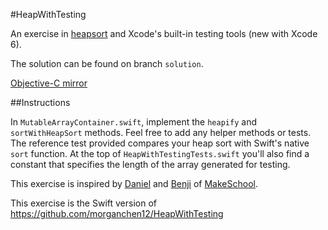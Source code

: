 #HeapWithTesting

An exercise in [heapsort](http://en.wikipedia.org/wiki/Heapsort) and Xcode's built-in testing tools (new with Xcode 6).

The solution can be found on branch `solution`.

[Objective-C mirror](https://github.com/morganchen12/HeapWithTesting)

##Instructions

In `MutableArrayContainer.swift`, implement the `heapify` and `sortWithHeapSort` methods. Feel free to add any helper methods or tests. The reference test provided compares your heap sort with Swift's native `sort` function. At the top of `HeapWithTestingTests.swift` you'll also find a constant that specifies the length of the array generated for testing. 


This exercise is inspired by [Daniel](http://danielhaaser.com/) and [Benji](http://blog.benjamin-encz.de/) of [MakeSchool](https://www.makeschool.com/).

This exercise is the Swift version of https://github.com/morganchen12/HeapWithTesting
